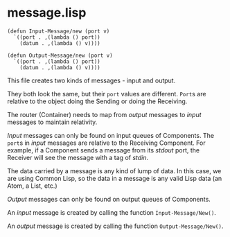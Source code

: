# message.lisp
```
(defun Input-Message/new (port v)
  `((port . ,(lambda () port))
    (datum . ,(lambda () v))))

(defun Output-Message/new (port v)
  `((port . ,(lambda () port))
    (datum . ,(lambda () v))))
```

This file creates two kinds of messages - input and output.

They both look the same, but their `port` values are different.  `Port`s are relative to the object doing the Sending or doing the Receiving.

The router (Container) needs to map from *output* messages to *input* messages to maintain relativity.

*Input* messages can only be found on input queues of Components.  The `port`s in *input* messages are relative to the Receiving Component.  For example, if a Component sends a message from its *stdout* port, the Receiver will see the message with a tag of *stdin*.  

The data carried by a message is any kind of lump of data.  In this case, we are using Common Lisp, so the data in a message is any valid Lisp data (an Atom, a List, etc.)

*Output* messages can only be found on output queues of Components.

An *input* message is created by calling the function `Input-Message/New()`.

An *output* message is created by calling the function `Output-Message/New()`.
